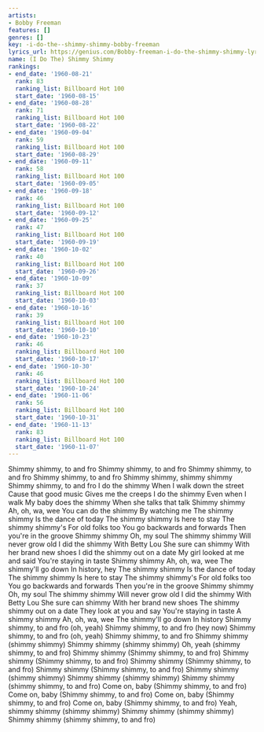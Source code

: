 ```yaml
---
artists:
- Bobby Freeman
features: []
genres: []
key: -i-do-the--shimmy-shimmy-bobby-freeman
lyrics_url: https://genius.com/Bobby-freeman-i-do-the-shimmy-shimmy-lyrics
name: (I Do The) Shimmy Shimmy
rankings:
- end_date: '1960-08-21'
  rank: 83
  ranking_list: Billboard Hot 100
  start_date: '1960-08-15'
- end_date: '1960-08-28'
  rank: 71
  ranking_list: Billboard Hot 100
  start_date: '1960-08-22'
- end_date: '1960-09-04'
  rank: 59
  ranking_list: Billboard Hot 100
  start_date: '1960-08-29'
- end_date: '1960-09-11'
  rank: 58
  ranking_list: Billboard Hot 100
  start_date: '1960-09-05'
- end_date: '1960-09-18'
  rank: 46
  ranking_list: Billboard Hot 100
  start_date: '1960-09-12'
- end_date: '1960-09-25'
  rank: 47
  ranking_list: Billboard Hot 100
  start_date: '1960-09-19'
- end_date: '1960-10-02'
  rank: 40
  ranking_list: Billboard Hot 100
  start_date: '1960-09-26'
- end_date: '1960-10-09'
  rank: 37
  ranking_list: Billboard Hot 100
  start_date: '1960-10-03'
- end_date: '1960-10-16'
  rank: 39
  ranking_list: Billboard Hot 100
  start_date: '1960-10-10'
- end_date: '1960-10-23'
  rank: 46
  ranking_list: Billboard Hot 100
  start_date: '1960-10-17'
- end_date: '1960-10-30'
  rank: 46
  ranking_list: Billboard Hot 100
  start_date: '1960-10-24'
- end_date: '1960-11-06'
  rank: 56
  ranking_list: Billboard Hot 100
  start_date: '1960-10-31'
- end_date: '1960-11-13'
  rank: 83
  ranking_list: Billboard Hot 100
  start_date: '1960-11-07'
---
```

Shimmy shimmy, to and fro
Shimmy shimmy, to and fro
Shimmy shimmy, to and fro
Shimmy shimmy, to and fro
Shimmy shimmy, shimmy shimmy
Shimmy shimmy, to and fro
I do the shimmy
When I walk down the street
Cause that good music
Gives me the creeps
I do the shimmy
Even when I walk
My baby does the shimmy
When she talks that talk
Shimmy shimmy
Ah, oh, wa, wee
You can do the shimmy
By watching me
The shimmy shimmy
Is the dance of today
The shimmy shimmy
Is here to stay
The shimmy shimmy's
For old folks too
You go backwards and forwards
Then you're in the groove
Shimmy shimmy
Oh, my soul
The shimmy shimmy
Will never grow old
I did the shimmy
With Betty Lou
She sure can shimmy
With her brand new shoes
I did the shimmy out on a date
My girl looked at me and said
You're staying in taste
Shimmy shimmy
Ah, oh, wa, wee
The shimmy'll go down
In history, hey
The shimmy shimmy
Is the dance of today
The shimmy shimmy
Is here to stay
The shimmy shimmy's
For old folks too
You go backwards and forwards
Then you're in the groove
Shimmy shimmy
Oh, my soul
The shimmy shimmy
Will never grow old
I did the shimmy
With Betty Lou
She sure can shimmy
With her brand new shoes
The shimmy shimmy out on a date
They look at you and say
You're staying in taste
A shimmy shimmy
Ah, oh, wa, wee
The shimmy'll go down
In history
Shimmy shimmy, to and fro (oh, yeah)
Shimmy shimmy, to and fro (hey now)
Shimmy shimmy, to and fro (oh, yeah)
Shimmy shimmy, to and fro
Shimmy shimmy (shimmy shimmy)
Shimmy shimmy (shimmy shimmy)
Oh, yeah (shimmy shimmy, to and fro)
Shimmy shimmy
(Shimmy shimmy, to and fro)
Shimmy shimmy
(Shimmy shimmy, to and fro)
Shimmy shimmy
(Shimmy shimmy, to and fro)
Shimmy shimmy
(Shimmy shimmy, to and fro)
Shimmy shimmy (shimmy shimmy)
Shimmy shimmy (shimmy shimmy)
Shimmy shimmy (shimmy shimmy, to and fro)
Come on, baby
(Shimmy shimmy, to and fro)
Come on, baby
(Shimmy shimmy, to and fro)
Come on, baby
(Shimmy shimmy, to and fro)
Come on, baby
(Shimmy shimmy, to and fro)
Yeah, shimmy shimmy (shimmy shimmy)
Shimmy shimmy (shimmy shimmy)
Shimmy shimmy (shimmy shimmy, to and fro)
